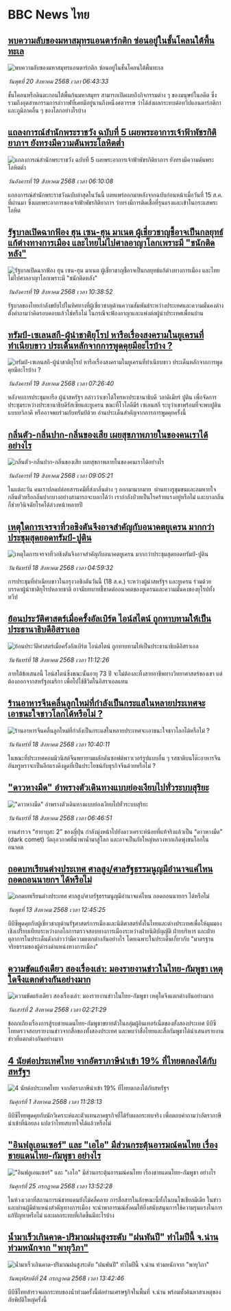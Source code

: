 # BBC News ไทย## [พบความลับของมหาสมุทรแอนตาร์กติก ซ่อนอยู่ในชั้นโคลนใต้พื้นทะเล](https://www.bbc.com/thai/articles/cj4wzgp55d0o?at_medium=RSS&at_campaign=rss?at_campaign=githubrss)![พบความลับของมหาสมุทรแอนตาร์กติก ซ่อนอยู่ในชั้นโคลนใต้พื้นทะเล](https://ichef.bbci.co.uk/ace/ws/240/cpsprodpb/1cbf/live/e6d803c0-7c36-11f0-83cc-c5da98c419b8.jpg)_วันพุธที่ 20 สิงหาคม 2568 เวลา 06:43:33_ชั้นโคลนหรือดินตะกอนใต้พื้นก้นมหาสมุทร สามารถเปิดเผยถึงกิจกรรมต่าง ๆ ของมนุษย์ในอดีต ซึ่งรวมถึงอุตสาหกรรมการล่าวาฬที่เคยมีอยู่นานถึงหนึ่งศตวรรษ ว่าได้ส่งผลกระทบต่อทวีปแอนตาร์กติกาและภูมิภาคอื่น ๆ ของโลกอย่างไรบ้าง## [แถลงการณ์สำนักพระราชวัง ฉบับที่ 5 เผยพระอาการเจ้าฟ้าพัชรกิติยาภาฯ ยังทรงมีความดันพระโลหิตต่ำ](https://www.bbc.com/thai/articles/crr2xwr4zveo?at_medium=RSS&at_campaign=rss?at_campaign=githubrss)![แถลงการณ์สำนักพระราชวัง ฉบับที่ 5 เผยพระอาการเจ้าฟ้าพัชรกิติยาภาฯ ยังทรงมีความดันพระโลหิตต่ำ](https://ichef.bbci.co.uk/ace/ws/240/cpsprodpb/6bc7/live/19c911c0-7cc3-11f0-83cc-c5da98c419b8.jpg)_วันอังคารที่ 19 สิงหาคม 2568 เวลา 06:10:08_แถลงการณ์สำนักพระราชวังฉบับล่าสุดในวันนี้ เผยแพร่ออกมาหลังจากฉบับก่อนหน้าเมื่อวันที่ 15 ส.ค. ที่ผ่านมา ซึ่งเผยพระอาการของเจ้าฟ้าพัชรกิติยาภาฯ ว่าทรงมีการติดเชื้อที่รุนแรงและเข้าในกระแสพระโลหิต## [รัฐบาลเปิดฉากฟ้อง ฮุน เซน-ฮุน มาเนต ผู้เชี่ยวชาญชี้อาจเป็นกลยุทธ์แก้ต่างทางการเมือง และไทยไม่ไปศาลอาญาโลกเพราะมี "ชนักติดหลัง"](https://www.bbc.com/thai/articles/c201jljp2deo?at_medium=RSS&at_campaign=rss?at_campaign=githubrss)![รัฐบาลเปิดฉากฟ้อง ฮุน เซน-ฮุน มาเนต ผู้เชี่ยวชาญชี้อาจเป็นกลยุทธ์แก้ต่างทางการเมือง และไทยไม่ไปศาลอาญาโลกเพราะมี "ชนักติดหลัง"](https://ichef.bbci.co.uk/ace/ws/240/cpsprodpb/120d/live/a2e32590-7cdc-11f0-ab3e-bd52082cd0ae.jpg)_วันอังคารที่ 19 สิงหาคม 2568 เวลา 10:38:52_รัฐบาลของไทยกำลังขยับไปในทิศทางที่ผู้เชี่ยวชาญด้านความสัมพันธ์ระหว่างประเทศและความมั่นคงต่างตั้งคำถามว่าคิดรอบคอบแล้วใช่หรือไม่ ในกรณีจะฟ้องอาญาและแพ่งต่อผู้นำประเทศเพื่อนบ้าน## [ทรัมป์-เซเลนสกี-ผู้นำชาติยุโรป หารือเรื่องสงครามในยูเครนที่ทำเนียบขาว ประเด็นหลักจากการพูดคุยมีอะไรบ้าง ?](https://www.bbc.com/thai/articles/cy0qdgvgjrno?at_medium=RSS&at_campaign=rss?at_campaign=githubrss)![ทรัมป์-เซเลนสกี-ผู้นำชาติยุโรป หารือเรื่องสงครามในยูเครนที่ทำเนียบขาว ประเด็นหลักจากการพูดคุยมีอะไรบ้าง ?](https://ichef.bbci.co.uk/ace/ws/240/cpsprodpb/7443/live/e286b3c0-7c72-11f0-a34f-318be3fb0481.jpg)_วันอังคารที่ 19 สิงหาคม 2568 เวลา 07:26:40_หลังจบการประชุมหารือ ผู้นำสหรัฐฯ กล่าวว่าเขาได้โทรหาประธานาธิบดี วลาดิเมียร์ ปูติน เพื่อจัดการประชุมระหว่างประธานาธิบดีรัสเซียและยูเครน ขณะที่โวโลดีมีร์ เซเลนสกี ระบุว่าเขาพร้อมที่จะพบปูตินแบบทวิภาคี หรืออาจพบร่วมกับทรัมป์ด้วย อ่านประเด็นสำคัญจากการการพูดคุยครั้งนี้## [กลิ่นตัว-กลิ่นปาก-กลิ่นของเสีย เผยสุขภาพภายในของคนเราได้อย่างไร](https://www.bbc.com/thai/articles/cwy18gp2jxvo?at_medium=RSS&at_campaign=rss?at_campaign=githubrss)![กลิ่นตัว-กลิ่นปาก-กลิ่นของเสีย เผยสุขภาพภายในของคนเราได้อย่างไร](https://ichef.bbci.co.uk/ace/ws/240/cpsprodpb/6dbf/live/48c1a390-7cda-11f0-a34f-318be3fb0481.jpg)_วันอังคารที่ 19 สิงหาคม 2568 เวลา 09:05:21_ในแต่ละวัน คนเราปลดปล่อยสารเคมีที่ส่งกลิ่นต่าง ๆ ออกมามากมาย  ผ่านทางรูขุมขนและลมหายใจ กลิ่นตัวหรือกลิ่นปากบางอย่างสามารถจะบอกได้ว่า เรากำลังป่วยเป็นโรคร้ายแรงอยู่หรือไม่ และบางกลิ่นก็ช่วยวินิจฉัยโรคได้ล่วงหน้าหลายปี## [เหตุใดการเจรจาที่วอชิงตันจึงอาจสำคัญกับอนาคตยูเครน มากกว่าประชุมสุดยอดทรัมป์-ปูติน](https://www.bbc.com/thai/articles/cp8z7530jvro?at_medium=RSS&at_campaign=rss?at_campaign=githubrss)![เหตุใดการเจรจาที่วอชิงตันจึงอาจสำคัญกับอนาคตยูเครน มากกว่าประชุมสุดยอดทรัมป์-ปูติน](https://ichef.bbci.co.uk/ace/ws/240/cpsprodpb/4052/live/47dda9b0-7bbd-11f0-852e-652432d7403b.jpg)_วันจันทร์ที่ 18 สิงหาคม 2568 เวลา 04:59:32_การประชุมที่ทำเนียบขาวในกรุงวอชิงตันวันนี้ (18 ส.ค.) ระหว่างผู้นำสหรัฐฯ และยูเครน ร่วมด้วยบรรดาผู้นำชาติยุโรปหลายชาติ อาจมีบทบาทชี้ขาดต่ออนาคตของยูเครนและความมั่นคงของยุโรปทั้งทวีป## [ย้อนประวัติศาสตร์เมื่อครั้งอัลเบิร์ต ไอน์สไตน์ ถูกทาบทามให้เป็นประธานาธิบดีอิสราเอล](https://www.bbc.com/thai/articles/c754x6pe14qo?at_medium=RSS&at_campaign=rss?at_campaign=githubrss)![ย้อนประวัติศาสตร์เมื่อครั้งอัลเบิร์ต ไอน์สไตน์ ถูกทาบทามให้เป็นประธานาธิบดีอิสราเอล](https://ichef.bbci.co.uk/ace/ws/240/cpsprodpb/1045/live/a12bd800-784f-11f0-a68b-87ae01499ab8.jpg)_วันจันทร์ที่ 18 สิงหาคม 2568 เวลา 11:12:26_ภายใต้ข้อเสนอนี้ ไอน์สไตน์ซึ่งขณะนั้นอายุ 73 ปี จะไม่ต้องละทิ้งสายอาชีพทางวิทยาศาสตร์ของเขา แต่ต้องออกจากสหรัฐอเมริกา เพื่อไปใช้ชีวิตในอิสราเอลแทน## [ร้านอาหารจีนคลื่นลูกใหม่ที่กำลังเป็นกระแสในหลายประเทศจะเอาชนะใจชาวโลกได้หรือไม่ ?](https://www.bbc.com/thai/articles/c2kz9pyp5x4o?at_medium=RSS&at_campaign=rss?at_campaign=githubrss)![ร้านอาหารจีนคลื่นลูกใหม่ที่กำลังเป็นกระแสในหลายประเทศจะเอาชนะใจชาวโลกได้หรือไม่ ?](https://ichef.bbci.co.uk/ace/ws/240/cpsprodpb/2f98/live/c3ffea80-78e8-11f0-a975-cb151ca452f4.jpg)_วันจันทร์ที่ 18 สิงหาคม 2568 เวลา 10:40:11_ในขณะที่ประเทศคอมมิวนิสต์จีนพยายามผลักดันซอฟต์พาวเวอร์รูปแบบอื่น ๆ รสชาติบนโต๊ะอาหารจีนอันหรูหราจะเป็นอีกแรงดึงดูดที่เป็นประโยชน์กับธุรกิจจีนด้วยหรือไม่ ?## ["ดาวหางมืด" อำพรางตัวเดินทางแบบย่องเงียบไปทั่วระบบสุริยะ](https://www.bbc.com/thai/articles/c626v3kk616o?at_medium=RSS&at_campaign=rss?at_campaign=githubrss)!["ดาวหางมืด" อำพรางตัวเดินทางแบบย่องเงียบไปทั่วระบบสุริยะ](https://ichef.bbci.co.uk/ace/ws/240/cpsprodpb/5f03/live/2ae2c100-7beb-11f0-83cc-c5da98c419b8.jpg)_วันจันทร์ที่ 18 สิงหาคม 2568 เวลา 06:46:51_ยานสำรวจ “ฮายาบุสะ 2” ของญี่ปุ่น กำลังมุ่งหน้าไปยังดาวเคราะห์น้อยที่แท้จริงแล้วเป็น “ดาวหางมืด” (dark comet) วัตถุอวกาศที่นำพาน้ำมาสู่โลก และอาจเป็นภัยใหญ่หลวงหากเกิดพุ่งชนโลกในอนาคต## [ถอดบทเรียนต่างประเทศ ศาลสูง/ศาลรัฐธรรมนูญมีอำนาจแค่ไหน ถอดถอนนายกฯ ได้หรือไม่](https://www.bbc.com/thai/articles/c2d02kj6rkdo?at_medium=RSS&at_campaign=rss?at_campaign=githubrss)![ถอดบทเรียนต่างประเทศ ศาลสูง/ศาลรัฐธรรมนูญมีอำนาจแค่ไหน ถอดถอนนายกฯ ได้หรือไม่](https://ichef.bbci.co.uk/ace/ws/240/cpsprodpb/eb0e/live/3394c3e0-6154-11f0-9ac1-7909829e72c5.png)_วันพุธที่ 13 สิงหาคม 2568 เวลา 12:45:25_บีบีซีพูดคุยกับผู้เชี่ยวชาญด้านรัฐศาสตร์การเมืองและนิติศาสตร์ทั้งในไทยและต่างประเทศเพื่อให้มุมมองเชิงเปรียบเทียบระหว่างกลไกการตรวจสอบทางการเมืองระหว่างฝ่ายนิติบัญญัติ ฝ่ายบริหาร และฝ่ายตุลาการในประเด็นดังกล่าวว่ามีความแตกต่างกันอย่างไร โดยเฉพาะในประเด็นเกี่ยวกับ "มาตรฐานจริยธรรมของผู้ดำรงดำแหน่งทางการเมือง"## [ความขัดแย้งเดียว สองเรื่องเล่า: มองรายงานข่าวในไทย-กัมพูชา เหตุใดจึงแตกต่างกันอย่างมาก](https://www.bbc.com/thai/articles/ckgj9nj8q2yo?at_medium=RSS&at_campaign=rss?at_campaign=githubrss)![ความขัดแย้งเดียว สองเรื่องเล่า: มองรายงานข่าวในไทย-กัมพูชา เหตุใดจึงแตกต่างกันอย่างมาก](https://ichef.bbci.co.uk/ace/ws/240/cpsprodpb/c720/live/35ac2d10-6f48-11f0-af20-030418be2ca5.jpg)_วันเสาร์ที่ 2 สิงหาคม 2568 เวลา 02:21:29_ข้อถกเถียงเรื่องการสู้รบชายแดนไทย-กัมพูชาขยายตัวในกลุ่มผู้อินเทอร์เน็ตของทั้งสองประเทศ บีบีซีไทยตรวจสอบรายงานข่าวจากสื่อของทั้งสองประเทศ และพบว่าสื่อไทยและสื่อกัมพูชาได้นำเสนอรายงานข่าวที่แตกต่างกันอย่างมาก## [4 นัยต่อประเทศไทย จากอัตราภาษีนำเข้า 19% ที่ไทยตกลงได้กับสหรัฐฯ](https://www.bbc.com/thai/articles/c93982k10k5o?at_medium=RSS&at_campaign=rss?at_campaign=githubrss)![4 นัยต่อประเทศไทย จากอัตราภาษีนำเข้า 19% ที่ไทยตกลงได้กับสหรัฐฯ](https://ichef.bbci.co.uk/ace/ws/240/cpsprodpb/c593/live/72a04090-6ebb-11f0-af20-030418be2ca5.jpg)_วันศุกร์ที่ 1 สิงหาคม 2568 เวลา 11:28:13_บีบีซีไทยพูดคุยกับนักวิเคราะห์และตัวแทนภาคธุรกิจที่ได้รับผลกระทบจริง เพื่อตอบคำถามว่าอัตราภาษีนำเข้าที่น้อยลง แปลว่าไทยสบายใจได้แล้วหรือไม่## ["อินฟลูเอนเซอร์" และ "เอไอ" มีส่วนกระตุ้นอารมณ์คนไทย เรื่องชายแดนไทย-กัมพูชา อย่างไร](https://www.bbc.com/thai/articles/cj0m0d7gm88o?at_medium=RSS&at_campaign=rss?at_campaign=githubrss)!["อินฟลูเอนเซอร์" และ "เอไอ" มีส่วนกระตุ้นอารมณ์คนไทย เรื่องชายแดนไทย-กัมพูชา อย่างไร](https://ichef.bbci.co.uk/ace/ws/240/cpsprodpb/f22e/live/76f14110-695e-11f0-89ea-4d6f9851f623.jpg)_วันศุกร์ที่ 25 กรกฎาคม 2568 เวลา 13:52:28_ในห้วงเวลาที่สถานการณ์ชายแดนยังไม่คลี่คลาย การสื่อสารในลักษณะนี้ทั้งในบนโซเชียลมีเดีย ในข่าว และผ่านผู้มีตำแหน่งสำคัญทางการเมือง จะนำพาอารมณ์สังคมให้ยิ่งสนับสนุนการใช้ความรุนแรงในการแก้ปัญหาหรือไม่ และผลกระทบที่เกิดขึ้นมีอะไรบ้าง## [น้ำมาเร็วเกินคาด-ปริมาณฝนสูงระดับ "ฝนพันปี" ทำไมปีนี้ จ.น่าน ท่วมหนักจาก "พายุวิภา"](https://www.bbc.com/thai/articles/c3ene8x44yno?at_medium=RSS&at_campaign=rss?at_campaign=githubrss)![น้ำมาเร็วเกินคาด-ปริมาณฝนสูงระดับ "ฝนพันปี" ทำไมปีนี้ จ.น่าน ท่วมหนักจาก "พายุวิภา"](https://ichef.bbci.co.uk/ace/ws/240/cpsprodpb/6acf/live/6eba5ce0-68b2-11f0-af20-030418be2ca5.jpg)_วันพฤหัสบดีที่ 24 กรกฎาคม 2568 เวลา 13:42:46_บีบีซีไทยสำรวจผลกระทบของน้ำท่วมครั้งนี้ต่อย่านเศรษฐกิจในพื้นที่ จ.น่าน พร้อมทั้งค้นหาสาเหตุของภัยพิบัติใหญ่ครั้งนี้